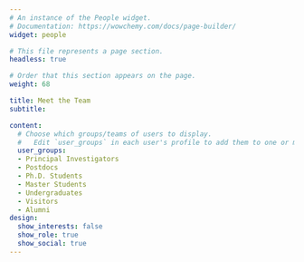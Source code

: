 ```yaml
---
# An instance of the People widget.
# Documentation: https://wowchemy.com/docs/page-builder/
widget: people

# This file represents a page section.
headless: true

# Order that this section appears on the page.
weight: 68

title: Meet the Team
subtitle:

content:
  # Choose which groups/teams of users to display.
  #   Edit `user_groups` in each user's profile to add them to one or more of these groups.
  user_groups:
  - Principal Investigators
  - Postdocs
  - Ph.D. Students
  - Master Students
  - Undergraduates
  - Visitors
  - Alumni
design:
  show_interests: false
  show_role: true
  show_social: true
---
```

